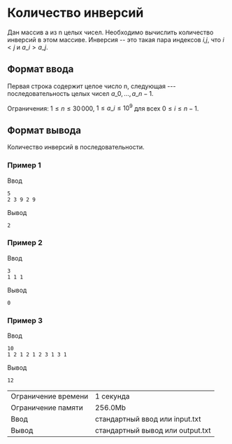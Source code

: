 # Количество инверсий

Дан массив a из n целых чисел. Необходимо вычислить количество инверсий в этом массиве. Инверсия -- это такая пара индексов _i,j_, что $i \lt j$ и $a\_i \gt a\_j$​.

## Формат ввода

Первая строка содержит целое число n, следующая --- последовательность целых чисел $a\_0, \dotsc, a\_{n-1}$.

Ограничения: $1 \le n \le 30\,000$, $1 \le a\_i \le 10^9$ для всех $0 \le i \le n-1$.

## Формат вывода

Количество инверсий в последовательности.

### Пример 1

Ввод

    5
    2 3 9 2 9
    

Вывод

    2
    

### Пример 2

Ввод

    3
    1 1 1
    

Вывод

    0
    

### Пример 3

Ввод

    10
    1 2 1 2 1 2 3 1 3 1
    

Вывод

    12
    

<table>
 <tr class="time-limit">
    <td class="property-title">Ограничение времени</td>
    <td>1&nbsp;секунда</td>
 </tr>
 <tr class="memory-limit">
    <td class="property-title">Ограничение памяти</td>
    <td>256.0Mb</td>
 </tr>
 <tr class="input-file">
    <td class="property-title">Ввод</td>
    <td colspan="1">стандартный ввод или input.txt</td>
 </tr>
 <tr class="output-file">
    <td class="property-title">Вывод</td>
    <td colspan="1">стандартный вывод или output.txt</td>
 </tr>
</table>
